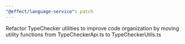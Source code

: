 ```yaml
---
"@effect/language-service": patch
---
```


Refactor TypeChecker utilities to improve code organization by moving utility functions from TypeCheckerApi.ts to TypeCheckerUtils.ts
